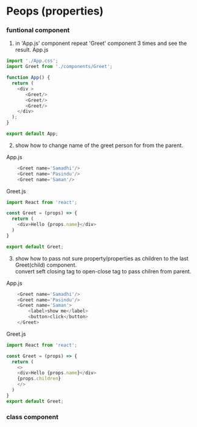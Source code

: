 # Peops (properties)

### funtional component   

1. in 'App.js' component repeat 'Greet' component 3 times and see the result. 
App.js
```js
import './App.css';
import Greet from './components/Greet';

function App() {
  return (
    <div >
       <Greet/>
       <Greet/>
       <Greet/>
    </div>
  );
}

export default App;
```

2. show how to change name of the greet person for from the parent.  

App.js
```js
    <Greet name='Samadhi'/>
    <Greet name='Pasindu'/>
    <Greet name='Saman'/>
```

Greet.js 
```js
import React from 'react';

const Greet = (props) => {
  return (
    <div>Hello {props.name}</div>
  )
} 

export default Greet;
```

3. show how to pass not sure property/properties as children to the last Greet(child) component.  
convert seft closing tag to open-close tag to pass chilren from parent.

App.js    
```js
    <Greet name='Samadhi'/>
    <Greet name='Pasindu'/>
    <Greet name='Saman'> 
        <label>show me</label>
        <button>click</button>
    </Greet>
```

Greet.js 
```js
import React from 'react';

const Greet = (props) => {
  return (
    <>
    <div>Hello {props.name}</div>
    {props.children}
    </>
  )
} 
export default Greet;
```


### class component